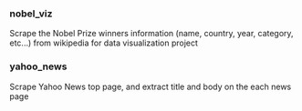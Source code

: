 
### nobel_viz
Scrape the Nobel Prize winners information (name, country, year, category, etc...) from wikipedia for data visualization project 

### yahoo_news
Scrape Yahoo News top page, and extract title and body on the each news page
